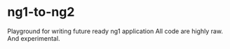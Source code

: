 # ng1-to-ng2
Playground for writing future ready ng1 application
All code are highly raw. And experimental. 
